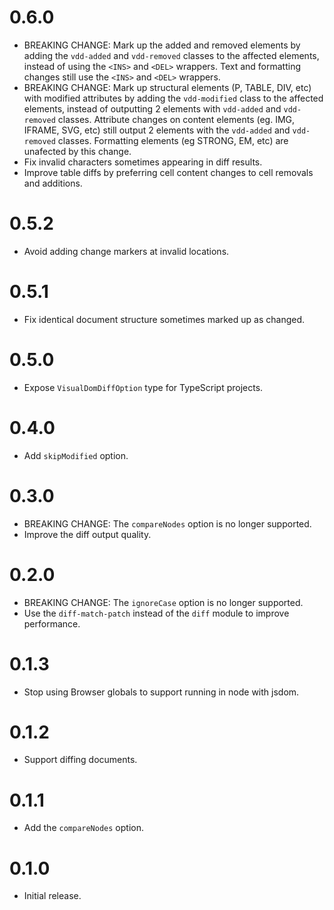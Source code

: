 # 0.6.0

- BREAKING CHANGE: Mark up the added and removed elements by adding the `vdd-added` and `vdd-removed` classes to the affected elements, instead of using the `<INS>` and `<DEL>` wrappers. Text and formatting changes still use the `<INS>` and `<DEL>` wrappers.
- BREAKING CHANGE: Mark up structural elements (P, TABLE, DIV, etc) with modified attributes by adding the `vdd-modified` class to the affected elements, instead of outputting 2 elements with `vdd-added` and `vdd-removed` classes. Attribute changes on content elements (eg. IMG, IFRAME, SVG, etc) still output 2 elements with the `vdd-added` and `vdd-removed` classes. Formatting elements (eg STRONG, EM, etc) are unafected by this change.
- Fix invalid characters sometimes appearing in diff results.
- Improve table diffs by preferring cell content changes to cell removals and additions.

# 0.5.2

- Avoid adding change markers at invalid locations.

# 0.5.1

- Fix identical document structure sometimes marked up as changed.

# 0.5.0

- Expose `VisualDomDiffOption` type for TypeScript projects.

# 0.4.0

- Add `skipModified` option.

# 0.3.0

- BREAKING CHANGE: The `compareNodes` option is no longer supported.
- Improve the diff output quality.

# 0.2.0

- BREAKING CHANGE: The `ignoreCase` option is no longer supported.
- Use the `diff-match-patch` instead of the `diff` module to improve performance.

# 0.1.3

- Stop using Browser globals to support running in node with jsdom.

# 0.1.2

- Support diffing documents.

# 0.1.1

- Add the `compareNodes` option.

# 0.1.0

- Initial release.
